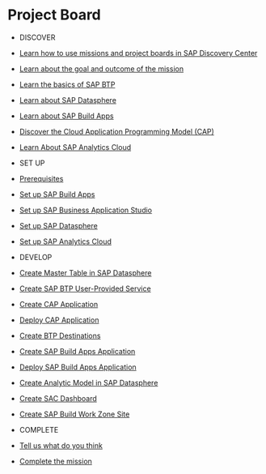 # Project Board

<!-- disco-toc-start -->

- DISCOVER
 - [Learn how to use missions and project boards in SAP Discovery Center](../discover/how-to-use-missions)
 - [Learn about the goal and outcome of the mission](../discover/goal-and-outcome-of-mission)
 - [Learn the basics of SAP BTP](../discover/sap-btp-basics)
 - [Learn about SAP Datasphere](../discover/sap-datasphere)
 - [Learn about SAP Build Apps](../discover/sap-build-apps)
 - [Discover the Cloud Application Programming Model (CAP)](..discover/discover-cap)
 - [Learn About SAP Analytics Cloud](../discover/sap-analytics-cloud)
   
- SET UP
 - [Prerequisites](../set-up/mission-prerequisites/README.md)
 - [Set up SAP Build Apps](../set-up/set-up-build-apps)
 - [Set up SAP Business Application Studio](../set-up/set-up-business-application-studio)
 - [Set up SAP Datasphere](../set-up/set-up-datasphere)
 - [Set up SAP Analytics Cloud](../set-up/set-up-sac)

- DEVELOP
 - [Create Master Table in SAP Datasphere](../develop/create-master-table)
 - [Create SAP BTP User-Provided Service](../develop/create-user-provided-service)
 - [Create CAP Application](../develop/create-cap-application)  
 - [Deploy CAP Application](../develop/deploy-cap-application)
 - [Create BTP Destinations](../develop/create-btp-destination)
 - [Create SAP Build Apps Application](../develop/create-build-apps-app)
 - [Deploy SAP Build Apps Application](../develop/deploy-build-apps-app)
 - [Create Analytic Model in SAP Datasphere](../develop/create-analytic-model)
 - [Create SAC Dashboard](../develop/create-sac-dashboard)
 - [Create SAP Build Work Zone Site](../develop/create-work-zone-site)

- COMPLETE
 - [Tell us what do you think](../complete/give-feedback)
 - [Complete the mission](../complete/complete-mission)
      
 <!-- disco-toc-end -->
